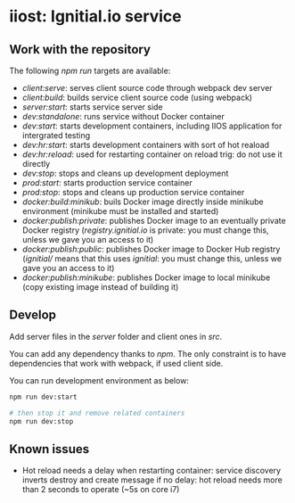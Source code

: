 # iiost: Ignitial.io service

## Work with the repository

The following _npm run_ targets are available:  
- _client:serve_: serves client source code through webpack dev server
- _client:build_: builds service client source code (using webpack)
- _server:start_: starts service server side
- _dev:standalone_: runs service without Docker container
- _dev:start_: starts development containers, including IIOS application for intergrated testing
- _dev:hr:start_: starts development containers with sort of hot reaload
- _dev:hr:reload_: used for restarting container on reload trig: do not use it directly
- _dev:stop_: stops and cleans up development deployment
- _prod:start_: starts production service container
- _prod:stop_: stops and cleans up production service container
- _docker:build:minikub_: buils Docker image directly inside minikube environment (minikube must be installed and started)
- _docker:publish:private_: publishes Docker image to an eventually private Docker registry (_registry.ignitial.io_
  is private: you must change this, unless we gave you an access to it)  
- _docker:publish:public_: publishes Docker image to Docker Hub registry (_ignitial/_
  means that this uses _ignitial_: you must change this, unless we gave you an access to it)
- _docker:publish:minikube_: publishes Docker image to local minikube (copy existing image instead of building it)

## Develop

Add server files in the _server_ folder and client ones in _src_.

You can add any dependency thanks to _npm_. The only constraint is to have
dependencies that work with webpack, if used client side.

You can run development environment as below:

```bash
npm run dev:start

# then stop it and remove related containers
npm run dev:stop
```

## Known issues

- Hot reload needs a delay when restarting container: service discovery inverts
destroy and create message if no delay: hot reload needs more than 2 seconds to
operate (~5s on core i7)
